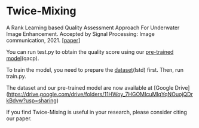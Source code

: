 # Twice-Mixing

A Rank Learning based Quality Assessment Approach For Underwater Image Enhancement. Accepted by Signal Processing: Image communication, 2021. [[paper](https://www.sciencedirect.com/science/article/abs/pii/S0923596521003155)]
 
You can run test.py to obtain the quality score using our [pre-trained model](https://pan.baidu.com/s/1ClGBtwXZzGrcLiwGf-IdfA (qacp))(qacp).

To train the model, you need to prepare the [dataset](https://pan.baidu.com/s/10pSRRu9OyeaVh2ZlSh4BlA (lstd))(lstd) first. Then, run train.py.

The dataset and our pre-trained model are now available at [Google Drive] (https://drive.google.com/drive/folders/11HWoy_7HGOMIcuMlqYqNOuojQDrkBdvw?usp=sharing)

If you find Twice-Mixing is useful in your research, please consider citing our paper.
